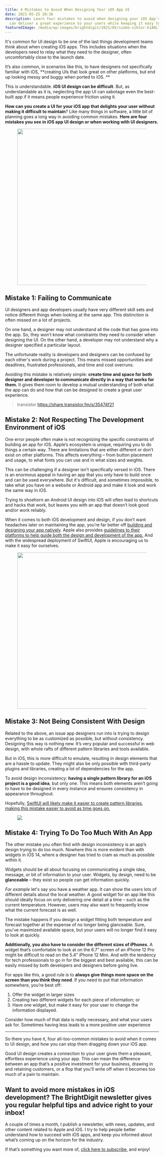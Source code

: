 ```yaml
---
title: 4 Mistakes to Avoid When Designing Your iOS App UI
date: 2021-05-25 20:36
description: Learn four mistakes to avoid when designing your iOS App's UI so you
  can deliver a great experience to your users while keeping it easy to maintain.
featuredImage: /media/wp-images/brightdigit/2021/05/szabo-viktor-k1A0LleY4Mo-unsplash.jpg
---
```

It's common for UI design to be one of the last things development teams
think about when creating iOS apps. This includes situations when the
developers need to relay what they need to the designer, often
uncomfortably close to the launch date.

It’s also common, in scenarios like this, to have designers not
specifically familiar with iOS, **creating UIs that look great on other
platforms, but end up looking messy and buggy when ported to iOS. **

This is understandable. **iOS UI design can be difficult**. But, as
understandable as it is, neglecting the app UI can sabotage even the
best-built app if it means people experience friction using it. 

**How can you create a UI for your iOS app that delights your user
without making it difficult to maintain**? Like many things in software,
a little bit of planning goes a long way in avoiding common mistakes.
**Here are four mistakes you see in iOS app UI design or when working
with UI designers.**

<figure>
<img src="/media/wp-images/brightdigit/2021/05/amelie-mourichon-wusOJ-2uY6w-unsplash-1-1024x512.jpg" class="wp-image-2334" width="1024" height="512" />
</figure>

## Mistake 1: Failing to Communicate

UI designers and app developers usually have very different skill sets
and notice different things when looking at the same app. This
distinction is often missed on a lot of projects.

On one hand, a designer may not understand all the code that has gone
into the app. So, they won’t know what constraints they need to consider
when designing the UI. On the other hand, a developer may not understand
why a designer specified a particular layout.

The unfortunate reality is developers and designers can be confused by
each other's work during a project. This means missed opportunities and
deadlines, frustrated professionals, and time and cost overruns.

Avoiding this mistake is relatively simple: **create time and space for
both designer and developer to communicate directly in a way that works
for them.** It gives them room to develop a mutual understanding of both
what the app can do and how that can be designed to create a great user
experience.

> transistor https://share.transistor.fm/s/35474f21

## Mistake 2: Not Respecting The Development Environment of iOS

One error people often make is not recognizing the specific constraints
of building an app for iOS. Apple’s ecosystem is unique, requiring you
to do things a certain way. There are limitations that are either
different or don’t exist on other platforms. This affects everything –
from button placement and usage, to what fonts you can use and in what
sizes and weights.

This can be challenging if a designer isn’t specifically versed in iOS.
There is an enormous appeal in having an app that you only have to build
once and can be used everywhere. But it's difficult, and sometimes
impossible, to take what you have on a website or Android app and make
it look and work the same way in iOS.

Trying to shoehorn an Android UI design into iOS will often lead to
shortcuts and hacks that work, but leaves you with an app that doesn’t
look good and/or work reliably.

When it comes to both iOS development and design, if you don’t want
headaches later on maintaining the app, you’re far better off [building
and designing your app
natively](https://brightdigit.com/blog/2019/10/18/native-app-development-advantages/).
Apple also provides [guidelines to their platforms to help guide both
the design and development of the
app.](https://developer.apple.com/design/human-interface-guidelines/)
And with the widespread deployment of SwiftUI, Apple is encouraging us
to make it easy for ourselves.

<figure>
<img src="/media/wp-images/brightdigit/2021/05/harpal-singh-_zKxPsGOGKg-unsplash-1024x512.jpg" class="wp-image-2335" width="1024" height="512" />
</figure>

## Mistake 3: Not Being Consistent With Design

Related to the above, an issue app designers run into is trying to
design everything to be as customized as possible, but without
consistency. Designing this way is nothing new. It’s very popular and
successful in web design, with whole rafts of different pattern
libraries and tools available.

But in iOS, this is more difficult to emulate, resulting in design
elements that are a hassle to update. They might also be only possible
with third-party plugins and libraries, creating a lot of dependencies
for the app.

To avoid design inconsistency: **having a single pattern library for an
iOS project is a good idea**, but only one. This means both elements
aren’t going to have to be designed in every instance and ensures
consistency in appearance throughout.

Hopefully, [SwiftUI will likely make it easier to create pattern
libraries, making this mistake easier to avoid as time goes
on.](https://brightdigit.com/blog/2020/02/04/swiftui-everything-is-possible-if-you-think-like-apple/)

<figure>
<img src="/media/wp-images/brightdigit/2021/05/szabo-viktor-k1A0LleY4Mo-unsplash.jpg" class="wp-image-2337" />
</figure>

## Mistake 4: Trying To Do Too Much With An App

The other mistake you often find with design inconsistency is an app’s
design trying to do too much. Nowhere this is more evident than with
widgets in iOS 14, where a designer has tried to cram as much as
possible within it. 

Widgets should be all about focusing on communicating a single idea,
message, or bit of information to your user. Widgets, by design, need to
be **glanceable** – they exist so people can get information quickly. 

*For example* let's say you have a weather app. It can show the users
lots of different details about the local weather. A good widget for an
app like this should ideally focus on only delivering one detail at a
time – such as the current temperature. However, users may also want to
frequently know what the current forecast is as well.

The mistake happens if you design a widget fitting both temperature and
forecast together at the expense of no longer being glanceable. Sure,
you've maximized available space, but your users will no longer find it
easy to look at quickly.

**Additionally, you also have to consider the different sizes of
iPhones.** A widget that’s comfortable to look at on the 6.7” screen of
an iPhone 12 Pro might be difficult to read on the 5.4” iPhone 12 Mini.
And with the tendency for tech professionals to go in for the biggest
and best available, this can be easily missed by both developers and
designers before going live.

For apps like this, a good rule is to **always give things more space on
the screen than you think they need**. If you need to put that
information somewhere, you’re best off:

1.  Offer the widget in larger sizes
2.  Creating two different widgets for each piece of information; or
3.  Have one widget, but make it easy for your user to change the
    information displayed.

Consider how much of that data is really necessary, and what your users
ask for. Sometimes having less leads to a more positive user experience

------------------------------------------------------------------------

So there you have it, four all-too-common mistakes to avoid when it
comes to UI design, and how you can stop them dragging down your iOS
app.

Good UI design creates a connection to your user gives them a pleasant,
effortless experience using your app. This can mean the difference
between an app that’s a positive investment for your business, drawing
in and retaining customers, or a flop that you’ll write off when it
becomes too much of a pain to maintain.

## Want to avoid more mistakes in iOS development? The BrightDigit newsletter gives you regular helpful tips and advice right to your inbox!

A couple of times a month, I publish a newsletter, with news, updates,
and other content related to Apple and iOS. I try to help people better
understand how to succeed with iOS apps, and keep you informed about
what’s coming up on the horizon for the industry.

If that’s something you want more of, [click here to
subscribe](https://brightdigit.com/subscribe/), and enjoy!